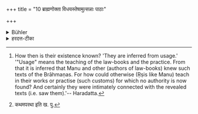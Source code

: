 +++
title = "10 ब्राह्मणोक्ता विधयस्तेषामुत्सन्नाः पाठाः"

+++

<details><summary>Bühler</summary>

10. (But if you ask, why the decision of the Āryas presupposes the existence of a Vedic passage, then I answer): All precepts were (originally) taught in the Brāhmaṇas, (but) these texts have been lost. Their (former existence) may, however, be inferred from usage. [^7] 


[^7]:  How then is their existence known? 'They are inferred from usage.' '"Usage" means the teaching of the law-books and the practice. From that it is inferred that Manu and other (authors of law-books) knew such texts of the Brāhmaṇas. For how could otherwise (Ṛṣis like Manu) teach in their works or practise (such customs) for which no authority is now found? And certainly they were intimately connected with the revealed texts (i.e. saw them).'-- Haradatta.
</details>

<details><summary>हरदत्त-टीका</summary>

## सूत्रम्
ब्राह्मणोक्ता विधयस्तेषामुत्सन्नाः पाठाः प्रयोगादनुमीयन्ते ॥ १० ॥   
### प्रस्तावः
कथं पुनरार्यसमयः प्रमाणम् ? यावता न तेषामतीन्द्रियेऽर्थे ज्ञानं सम्भवति । तत्राह—  
### टिप्पनी
विधीयन्त इति विधयः कर्माणि । ते सर्वे स्मार्ता अपि ब्राह्मणेष्वेवोक्ताः। नन्विदानीं ब्राह्मणानि नोपलभ्यन्ते। सत्यम्; तेषामुत्सन्नाः पाठाः, अध्येतृदौर्बल्यात् । कथं तर्हि तेषामस्तित्वम् ? प्रयोगादतुमीयन्ते । प्रयोगः स्मृतिनिबन्धनमनुष्ठानं च । तस्माद्ब्राह्मणान्यनुमीयन्ते मन्वादिभिरुपलब्धानीति । [^१] कथमन्यथा स्मरेयुरनुतिष्ठेयुर्वा । सम्भवति च तेषां वेदसंयोगः ॥१०॥  


[^१]:

    कथमपरथा इति ख. पु.
</details>
